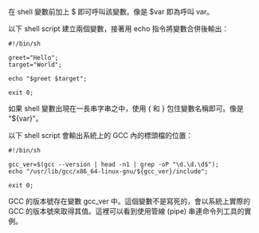 在 shell 變數前加上 $ 即可呼叫該變數。像是 $var 即為呼叫 var。

以下 shell script 建立兩個變數，接著用 echo 指令將變數合併後輸出：

```
#!/bin/sh

greet="Hello";
target="World";

echo "$greet $target";

exit 0;
```

如果 shell 變數出現在一長串字串之中，使用 { 和 } 包住變數名稱即可。像是 "${var}"。

以下 shell script 會輸出系統上的 GCC 內的標頭檔的位置：
```
#!/bin/sh

gcc_ver=$(gcc --version | head -n1 | grep -oP "\d.\d.\d$");
echo "/usr/lib/gcc/x86_64-linux-gnu/${gcc_ver}/include";

exit 0;
```
GCC 的版本號存在變數 gcc_ver 中。這個變數不是寫死的，會以系統上實際的 GCC 的版本號來取得其值。這裡可以看到使用管線 (pipe) 串連命令列工具的實例。
